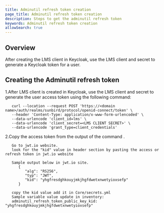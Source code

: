 ```yaml
---
title: Adminutil refresh token creation
page_title: Adminutil refresh token creation
description: Steps to get the adminutil refresh token
keywords: Adminutil refresh token creation
allowSearch: true
--- 
```


## Overview

After creating the LMS client in Keycloak, use the LMS client and secret to generate a Keycloak token for a user.
 

## Creating the Adminutil refresh token

1.After LMS client is created in Keycloak, use the LMS client and secret to generate the user access token using the following command:

```
   curl --location --request POST 'https://<domain name>/auth/realms/sunbird/protocol/openid-connect/token' \
   --header 'Content-Type: application/x-www-form-urlencoded' \
   --data-urlencode 'client_id=lms' \
   --data-urlencode 'client_secret=<LMS CLIENT SECRET>' \
   --data-urlencode 'grant_type=client_credentials'

```

2.Copy the access token from the output of the command .

```
   Go to jwt.io website.
   look for the "kid" value in header section by pasting the access or refresh token in jwt.io website
   
   Sample output below in jwt.io site.
      {
         "alg": "RS256",
         "typ": "JWT",
         "kid": "yhgfresdghkouyjmkjhgfdwetxnwetyioxsefp"
      }

   copy the kid value add it in Core/secrets.yml
   Sample variable value update in inventory:
   adminutil_refresh_token_public_key_kid: "yhgfresdghkouyjmkjhgfdwetxnwetyioxsefp"
   
```
